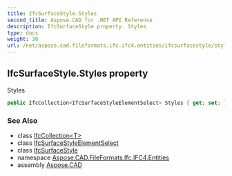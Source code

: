 ```yaml
---
title: IfcSurfaceStyle.Styles
second_title: Aspose.CAD for .NET API Reference
description: IfcSurfaceStyle property. Styles
type: docs
weight: 30
url: /net/aspose.cad.fileformats.ifc.ifc4.entities/ifcsurfacestyle/styles/
---
```

## IfcSurfaceStyle.Styles property

Styles

```csharp
public IfcCollection<IfcSurfaceStyleElementSelect> Styles { get; set; }
```

### See Also

* class [IfcCollection&lt;T&gt;](../../../aspose.cad.fileformats.ifc/ifccollection-1/)
* class [IfcSurfaceStyleElementSelect](../../../aspose.cad.fileformats.ifc.ifc4.types/ifcsurfacestyleelementselect/)
* class [IfcSurfaceStyle](../)
* namespace [Aspose.CAD.FileFormats.Ifc.IFC4.Entities](../../ifcsurfacestyle/)
* assembly [Aspose.CAD](../../../)


